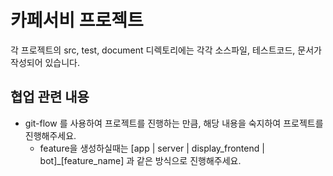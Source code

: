# 카페서비 프로젝트

각 프로젝트의 src, test, document 디렉토리에는 각각 소스파일, 테스트코드, 문서가 작성되어 있습니다.  

## 협업 관련 내용
- git\-flow 를 사용하여 프로젝트를 진행하는 만큼, 해당 내용을 숙지하여 프로젝트를 진행해주세요.
	- feature을 생성하실때는 [app | server | display\_frontend | bot]\_[feature\_name] 과 같은 방식으로 진행해주세요.

